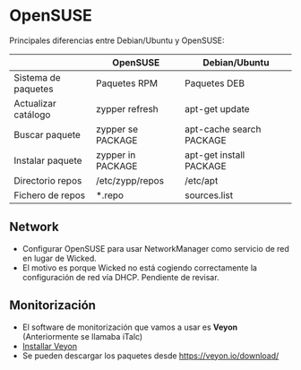 
# OpenSUSE

Principales diferencias entre Debian/Ubuntu y OpenSUSE:

|                     | OpenSUSE          | Debian/Ubuntu |
| ------------------- | ----------------- | ------------- |
| Sistema de paquetes | Paquetes RPM      | Paquetes DEB |
| Actualizar catálogo | zypper refresh    | apt-get update |
| Buscar paquete      | zypper se PACKAGE | apt-cache search PACKAGE |
| Instalar paquete    | zypper in PACKAGE | apt-get install PACKAGE |
| Directorio repos    | /etc/zypp/repos   | /etc/apt |
| Fichero de repos    | *.repo            | sources.list |

## Network

* Configurar OpenSUSE para usar NetworkManager como servicio de red en lugar de Wicked.
* El motivo es porque Wicked no está cogiendo correctamente la configuración de red vía DHCP. Pendiente de revisar.

## Monitorización

* El software de monitorización que vamos a usar es **Veyon** (Anteriormente se llamaba iTalc)
* [Installar Veyon](https://docs.veyon.io/en/latest/admin/installation.html?highlight=installation#installation-on-a-linux-computer)
* Se pueden descargar los paquetes desde https://veyon.io/download/
